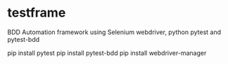 # testframe

BDD Automation framework using Selenium webdriver, python pytest and pytest-bdd


pip install pytest
pip install pytest-bdd
pip install webdriver-manager
